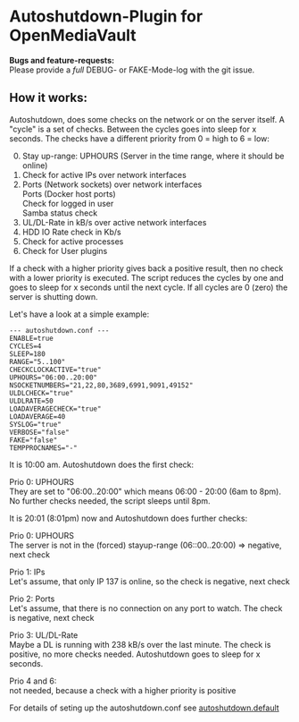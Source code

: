 Autoshutdown-Plugin for OpenMediaVault
======================================

__Bugs and feature-requests:__  
Please provide a _full_ DEBUG- or FAKE-Mode-log with the git issue.


How it works:
-------------
Autoshutdown, does some checks on the network or on the server itself. A
"cycle" is a set of checks. Between the cycles goes into sleep for x
seconds. The checks have a different priority from 0 = high to 6 = low:

0. Stay up-range: UPHOURS (Server in the time range, where it should be online)
1. Check for active IPs over network interfaces
2. Ports (Network sockets) over network interfaces  
   Ports (Docker host ports)  
   Check for logged in user  
   Samba status check  
3. UL/DL-Rate in kB/s over active network interfaces
4. HDD IO Rate check in Kb/s
5. Check for active processes
6. Check for User plugins

If a check with a higher priority gives back a positive result, then no check
with a lower priority is executed. The script reduces the cycles by one and
goes to sleep for x seconds until the next cycle. If all cycles are 0 (zero)
the server is shutting down.

Let's have a look at a simple example:

    --- autoshutdown.conf ---
    ENABLE=true
    CYCLES=4
    SLEEP=180
    RANGE="5..100"
    CHECKCLOCKACTIVE="true"
    UPHOURS="06:00..20:00"
    NSOCKETNUMBERS="21,22,80,3689,6991,9091,49152"
    ULDLCHECK="true"
    ULDLRATE=50
    LOADAVERAGECHECK="true"
    LOADAVERAGE=40
    SYSLOG="true"
    VERBOSE="false"
    FAKE="false"
    TEMPPROCNAMES="-"

It is 10:00 am. Autoshutdown does the first check:

Prio 0: UPHOURS  
They are set to "06:00..20:00" which means 06:00 - 20:00 (6am to 8pm). No
further checks needed, the script sleeps until 8pm.

It is 20:01 (8:01pm) now and Autoshutdown does further checks:

Prio 0: UPHOURS  
The server is not in the (forced) stayup-range (06::00..20:00) => negative, next check

Prio 1: IPs  
Let's assume, that only IP 137 is online, so the check is negative, next check

Prio 2: Ports  
Let's assume, that there is no connection on any port to watch. The check is negative, next check

Prio 3: UL/DL-Rate  
Maybe a DL is running with 238 kB/s over the last minute. The check is positive, no more checks needed.
Autoshutdown goes to sleep for x seconds.

Prio 4 and 6:  
not needed, because a check with a higher priority is positive

For details of seting up the autoshutdown.conf see [autoshutdown.default](https://github.com/OpenMediaVault-Plugin-Developers/openmediavault-autoshutdown/blob/master/etc/autoshutdown.default)
